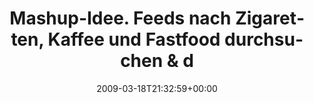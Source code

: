 ---
retweeted: false
source: <a href="http://twitter.com" rel="nofollow">Twitter Web Client</a>
entities:
  hashtags: []
  symbols: []
  user_mentions:
  - name: Der Tod
    screen_name: DerTod
    indices:
    - '90'
    - '97'
    id_str: '15569578'
    id: '15569578'
  urls: []
display_text_range:
- '0'
- '105'
favorite_count: '0'
id_str: '1350752864'
truncated: false
retweet_count: '0'
id: '1350752864'
created_at: Wed Mar 18 21:32:59 +0000 2009
favorited: false
full_text: Mashup-Idee. Feeds nach Zigaretten, Kaffee und Fastfood durchsuchen & den
  Leuten dann als [@DerTod](https://twitter.com/DerTod) folgen.
lang: de
tags:
- pesos/twitter
date: '2009-03-18T21:32:59+00:00'
src: https://twitter.com/bascht/status/1350752864
original_url: https://twitter.com/bascht/status/1350752864
type: twitter_tweet
text: Mashup-Idee. Feeds nach Zigaretten, Kaffee und Fastfood durchsuchen & den Leuten
  dann als [@DerTod](https://twitter.com/DerTod) folgen.
title: Mashup-Idee. Feeds nach Zigaretten, Kaffee und Fastfood durchsuchen & d

---